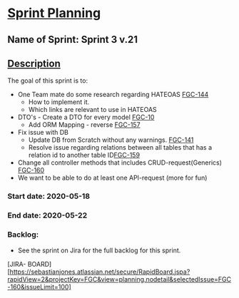 # <u>Sprint Planning</u>



## Name of Sprint: Sprint 3 v.21



## <u>Description</u>

The goal of this sprint is to:

- One Team mate do some research regarding HATEOAS [FGC-144](https://sebastianjones.atlassian.net/browse/FGC-144)
  - How to implement it.
  - Which links are relevant to use in HATEOAS
- DTO's - Create a DTO for every model [FGC-10](https://sebastianjones.atlassian.net/browse/FGC-10)
  - Add ORM Mapping - reverse [FGC-157](https://sebastianjones.atlassian.net/browse/FGC-157)
- Fix issue with DB 
  - Update DB from Scratch without any warnings. [FGC-141](https://sebastianjones.atlassian.net/browse/FGC-141)
  - Resolve issue regarding relations between all tables that has a relation id to another table ID[FGC-159](https://sebastianjones.atlassian.net/browse/FGC-159)
- Change all controller methods that includes CRUD-request(Generics)  [FGC-160](https://sebastianjones.atlassian.net/browse/FGC-160)
- We want to be able to do at least one API-request (more for fun)

### Start date: 2020-05-18 

### End date: 2020-05-22

### Backlog:

- See the sprint on Jira for the full backlog for this sprint. 

[JIRA- BOARD][https://sebastianjones.atlassian.net/secure/RapidBoard.jspa?rapidView=2&projectKey=FGC&view=planning.nodetail&selectedIssue=FGC-160&issueLimit=100]